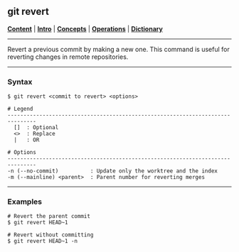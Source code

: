 ## git revert

[**Content**](../../README.md) |
[**Intro**](../../01-Introduction/introduction.md) |
[**Concepts**](../../02-Concepts/concepts.md) |
[**Operations**](../../03-Operations/operations.md) |
[**Dictionary**](../../04-Appendix/dictionary.md)
________________________________________________________________________________

Revert a previous commit by making a new one. This command is useful for 
reverting changes in remote repositories.

-------------------------------------------------------------------------------
### Syntax
```
$ git revert <commit to revert> <options>

# Legend
-------------------------------------------------------------------------------
  []  : Optional
  <>  : Replace
  |   : OR
  
# Options
-------------------------------------------------------------------------------
-n (--no-commit)          : Update only the worktree and the index
-m (--mainline) <parent>  : Parent number for reverting merges
```

-------------------------------------------------------------------------------
### Examples
```shell
# Revert the parent commit
$ git revert HEAD~1

# Revert without committing
$ git revert HEAD~1 -n
```
